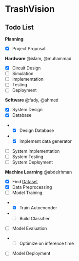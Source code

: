 # TrashVision

## Todo List

**Planning**
- [x] Project Proposal

**Hardware** @islam, @muhammad
- [x] Circuit Design
- [ ] Simulation
- [ ] Implementation
- [ ] Testing
- [ ] Deployment

**Software** @fady, @ahmed
- [x] System Design
- [x] Database
- - [x] Design Database
- - [x] Implement data generator
- [ ] System Implementation
- [ ] System Testing
- [ ] System Deployment

**Machine Learning** @abdelrhman
- [x] Find [Dataset](https://www.kaggle.com/datasets/mostafaabla/garbage-classification)
- [x] Data Preprocessing
- [ ] Model Training
- - [x] Train Autoencoder
- - [ ] Build Classifier
- [ ] Model Evaluation
- - [ ] Optimize on inference time
- [ ] Model Deployment

